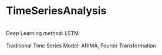 # TimeSeriesAnalysis
</br> Deep Learning method: LSTM </br>
</br> Traditional Time Series Model: ARIMA, Fourier Transformation</br>
 
